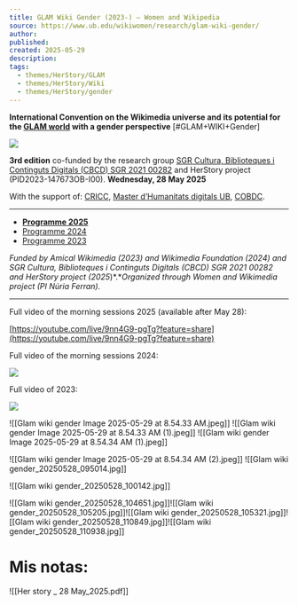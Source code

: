 ```yaml
---
title: GLAM Wiki Gender (2023-) – Women and Wikipedia
source: https://www.ub.edu/wikiwomen/research/glam-wiki-gender/
author: 
published: 
created: 2025-05-29
description: 
tags:
  - themes/HerStory/GLAM
  - themes/HerStory/Wiki
  - themes/HerStory/gender
---
```


**International Convention on the Wikimedia universe and its potential for the [GLAM world](https://ca.wikipedia.org/wiki/GLAM) with a gender perspective** \[#GLAM+WIKI+Gender\]

![](https://www.ub.edu/wikiwomen/wp-content/uploads/2024/04/2nd-GLAMWIKIVERSEGENDER-2-1024x535.jpg)

**3rd edition** co-funded by the research group [SGR Cultura, Biblioteques i Continguts Digitals (CBCD) SGR 2021 00282](https://webgrec.ub.edu/cgi-bin/3DADREC/crfitgrup.cgi?PAR=ORCDCODI) and HerStory project (PID2023-147673OB-I00). **Wednesday, 28 May 2025**

With the support of: [CRICC](https://fima.ub.edu/grups/cricc/), [Master d’Humanitats digitals UB](https://web.ub.edu/en/web/estudis/w/masteruniversitari-md4d8), [COBDC](https://cobdc.org/).

---

- [**Programme 2025**](https://www.ub.edu/wikiwomen/research/glam-wiki-gender/glam-wiki-gender-2025/)
- [Programme 2024](https://www.ub.edu/wikiwomen/2024/04/10/ii-international-convention-on-glam-wikiverse-and-gender/)
- [Programme 2023](https://www.ub.edu/wikiwomen/2023/04/20/jornada-internacional-glamwikigenere/https://www.ub.edu/wikiwomen/2023/04/20/jornada-internacional-glamwikigenere/https://www.ub.edu/wikiwomen/2023/04/20/jornada-internacional-glamwikigenere/)

*Funded by Amical Wikimedia (2023) and Wikimedia Foundation (2024) and SGR Cultura, Biblioteques i Continguts Digitals (CBCD) SGR 2021 00282 and HerStory project *(2025**)*.**Organized through Women and Wikimedia project (PI Núria Ferran).*

---

Full video of the morning sessions 2025 (available after May 28):

[https://youtube.com/live/9nn4G9-pgTg?feature=share](https://youtube.com/live/9nn4G9-pgTg?feature=share)

Full video of the morning sessions 2024:

![](https://www.youtube.com/watch?v=3n8uWxJe0Kk)

Full video of 2023:

![](https://www.youtube.com/watch?v=bPusslPMfv4)

![[Glam wiki gender Image 2025-05-29 at 8.54.33 AM.jpeg]]
![[Glam wiki gender Image 2025-05-29 at 8.54.33 AM (1).jpeg]]
![[Glam wiki gender Image 2025-05-29 at 8.54.34 AM (1).jpeg]]

![[Glam wiki gender Image 2025-05-29 at 8.54.34 AM (2).jpeg]]
![[Glam wiki gender_20250528_095014.jpg]]

![[Glam wiki gender_20250528_100142.jpg]]

![[Glam wiki gender_20250528_104651.jpg]]![[Glam wiki gender_20250528_105205.jpg]]![[Glam wiki gender_20250528_105321.jpg]]![[Glam wiki gender_20250528_110849.jpg]]![[Glam wiki gender_20250528_110938.jpg]]


# Mis notas: 
![[Her story _ 28 May_2025.pdf]]